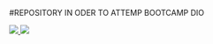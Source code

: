 #REPOSITORY IN ODER TO ATTEMP BOOTCAMP DIO

<a href="https://www.linkedin.com/in/ailton-rafael-9aa802186/"> <img src="https://img.icons8.com/color/48/000000/linkedin-circled--v1.png"/> </a>
<img hef="mailto:ailtonrafaeldiasjr@gmail.com" src="https://img.icons8.com/color/480/000000/gmail-new.png"/>
